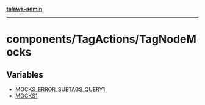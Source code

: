 [**talawa-admin**](../../../README.md)

***

# components/TagActions/TagNodeMocks

## Variables

- [MOCKS\_ERROR\_SUBTAGS\_QUERY1](variables/MOCKS_ERROR_SUBTAGS_QUERY1.md)
- [MOCKS1](variables/MOCKS1.md)
